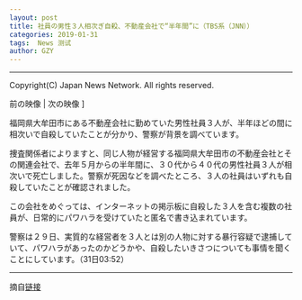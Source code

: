```yaml
---
layout: post
title: 社員の男性３人相次ぎ自殺、不動産会社で“半年間”に（TBS系（JNN））
categories: 2019-01-31
tags:  News 测试
author: GZY
---
```


*****

Copyright(C) Japan News Network. All rights reserved.

前の映像 | 次の映像 ]

福岡県大牟田市にある不動産会社に勤めていた男性社員３人が、半年ほどの間に相次いで自殺していたことが分かり、警察が背景を調べています。



捜査関係者によりますと、同じ人物が経営する福岡県大牟田市の不動産会社とその関連会社で、去年５月からの半年間に、３０代から４０代の男性社員３人が相次いで死亡しました。警察が死因などを調べたところ、３人の社員はいずれも自殺していたことが確認されました。



この会社をめぐっては、インターネットの掲示板に自殺した３人を含む複数の社員が、日常的にパワハラを受けていたと匿名で書き込まれています。



警察は２９日、実質的な経営者を３人とは別の人物に対する暴行容疑で逮捕していて、パワハラがあったのかどうかや、自殺したいきさつについても事情を聞くことにしています。（31日03:52）

*****

摘自[链接](https://headlines.yahoo.co.jp/videonews/jnn?a=20190131-00000036-jnn-soci)